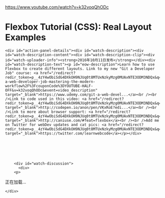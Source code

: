 <a href="https://www.youtube.com/watch?v=k32voqQhODc">https://www.youtube.com/watch?v=k32voqQhODc</a><div id="articleHeader"><h1>              Flexbox Tutorial (CSS): Real Layout Examples        </h1></div>




      


  


    <div id="action-panel-details"><div id="watch-description"><div id="watch-description-content"><div id="watch-description-clip"><div id="watch-uploader-info"><strong>2016年10月11日发布</strong></div><div id="watch-description-text"><p id="eow-description">Learn how to use Flexbox to create different layouts. Link to my new "Git a Developer Job" course: <a href="/redirect?redir_token=p__4zY4wObiSdG4DXkOH9NJUq0t8MTUxNzkyMzg0MUAxNTE3ODM3NDQx&q=https%3A%2F%2Fwww.udemy.com%2Fgit-a-web-developer-job-mastering-the-modern-workflow%2F%3FcouponCode%3DYOUTUBE-HALF-OFF&v=k32voqQhODc&event=video_description" target="_blank">https://www.udemy.com/git-a-web-devel...</a><br /><br />Link to code used in this video: <a href="/redirect?redir_token=p__4zY4wObiSdG4DXkOH9NJUq0t8MTUxNzkyMzg0MUAxNTE3ODM3NDQx&q=http%3A%2F%2Fcodepen.io%2Fanon%2Fpen%2FVKxRoE%3Feditors%3D1100&v=k32voqQhODc&event=video_description" target="_blank">http://codepen.io/anon/pen/VKxRoE?edi...</a><br /><br />Link to more about browser support: <a href="/redirect?redir_token=p__4zY4wObiSdG4DXkOH9NJUq0t8MTUxNzkyMzg0MUAxNTE3ODM3NDQx&q=http%3A%2F%2Fcaniuse.com%2F%23feat%3Dflexbox&v=k32voqQhODc&event=video_description" target="_blank">http://caniuse.com/#feat=flexbox</a><br /><br />Add me on Twitter for webDev updates and cat pics: <a href="/redirect?redir_token=p__4zY4wObiSdG4DXkOH9NJUq0t8MTUxNzkyMzg0MUAxNTE3ODM3NDQx&q=https%3A%2F%2Ftwitter.com%2Flearnwebcode&v=k32voqQhODc&event=video_description" target="_blank">https://twitter.com/learnwebcode</a></p></div>  
  
  




        <div id="watch-discussion">
          <div>
        <p>
        

    
正在加载...
    
  </p>

    </div>

  


      